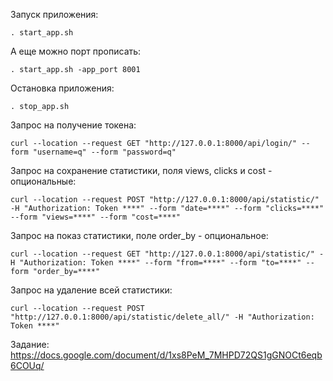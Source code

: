 Запуск приложения:
```
. start_app.sh
```
А еще можно порт прописать:
```
. start_app.sh -app_port 8001
```
Остановка приложения:
```
. stop_app.sh
```
Запрос на получение токена:
```
curl --location --request GET "http://127.0.0.1:8000/api/login/" --form "username=q" --form "password=q"
```
Запрос на сохранение статистики, поля views, clicks и cost - опциональные:
```
curl --location --request POST "http://127.0.0.1:8000/api/statistic/" -H "Authorization: Token ****" --form "date=****" --form "clicks=****" --form "views=****" --form "cost=****"
```
Запрос на показ статистики, поле order_by - опциональное:
```
curl --location --request GET "http://127.0.0.1:8000/api/statistic/" -H "Authorization: Token ****" --form "from=****" --form "to=****" --form "order_by=****"
```
Запрос на удаление всей статистики:
```
curl --location --request POST "http://127.0.0.1:8000/api/statistic/delete_all/" -H "Authorization: Token ****"
```
Задание: https://docs.google.com/document/d/1xs8PeM_7MHPD72QS1gGNOCt6eqb6COUq/
